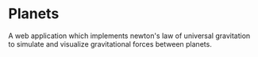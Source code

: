# Planets
A web application which implements newton's law of universal gravitation to simulate and visualize gravitational forces between planets.
